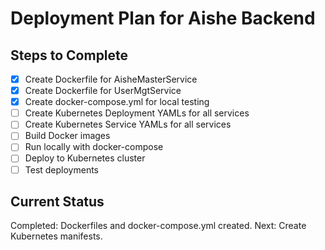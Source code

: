 # Deployment Plan for Aishe Backend

## Steps to Complete
- [x] Create Dockerfile for AisheMasterService
- [x] Create Dockerfile for UserMgtService
- [x] Create docker-compose.yml for local testing
- [ ] Create Kubernetes Deployment YAMLs for all services
- [ ] Create Kubernetes Service YAMLs for all services
- [ ] Build Docker images
- [ ] Run locally with docker-compose
- [ ] Deploy to Kubernetes cluster
- [ ] Test deployments

## Current Status
Completed: Dockerfiles and docker-compose.yml created.
Next: Create Kubernetes manifests.
